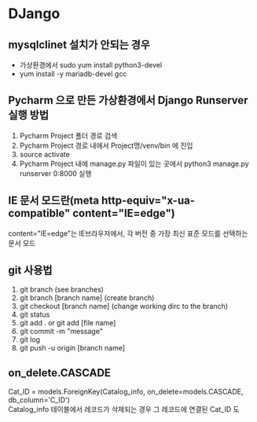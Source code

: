 # DJango

## mysqlclinet 설치가 안되는 경우

- 가상환경에서 sudo yum install python3-devel
- yum install -y mariadb-devel gcc


## Pycharm 으로 만든 가상환경에서 Django Runserver 실행 방법

1) Pycharm Project 폴더 경로 검색
2) Pycharm Project 경로 내에서 Project명/venv/bin 에 진입
3) source activate
4) Pycharm Project 내에 manage.py 파일이 있는 곳에서 python3 manage.py runserver 0:8000 실행

## IE 문서 모드란(meta http-equiv="x-ua-compatible" content="IE=edge")
content="IE=edge"는 IE브라우저에서, 각 버전 중 가장 최신 표준 모드를 선택하는 문서 모드

## git 사용법
1) git branch (see branches)
2) git branch [branch name] (create branch)
3) git checkout [branch name] (change working dirc to the branch)
4) git status
5) git add . or git add [file name]
6) git commit -m "message"
7) git log
8) git push -u origin [branch name]

## on_delete.CASCADE
Cat_ID = models.ForeignKey(Catalog_info, on_delete=models.CASCADE, db_column='C_ID')   
Catalog_info 테이블에서 레코드가 삭제되는 경우 그 레코드에 연결된 Cat_ID 도 
